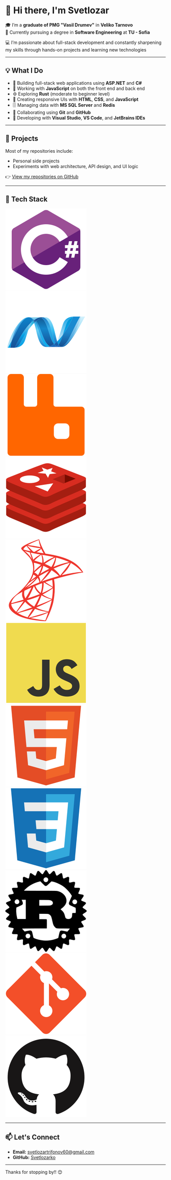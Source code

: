 # 👋 Hi there, I'm Svetlozar

🎓 I’m a **graduate of PMG "Vasil Drumev"** in **Veliko Tarnovo**  
📘 Currently pursuing a degree in **Software Engineering** at **TU - Sofia**

💻 I’m passionate about full-stack development and constantly sharpening my skills through hands-on projects and learning new technologies

---

## 💡 What I Do

- 💼 Building full-stack web applications using **ASP.NET** and **C#**
- 🧰 Working with **JavaScript** on both the front end and back end
- ⚙️ Exploring **Rust** (moderate to beginner level)
- 🎨 Creating responsive UIs with **HTML**, **CSS**, and **JavaScript**
- 🗄 Managing data with **MS SQL Server** and **Redis**
- 🔄 Collaborating using **Git** and **GitHub**
- 🧪 Developing with **Visual Studio**, **VS Code**, and **JetBrains IDEs**

---

## 📌 Projects

Most of my repositories include:
- Personal side projects  
- Experiments with web architecture, API design, and UI logic  

👉 [View my repositories on GitHub](https://github.com/Svetlozarko?tab=repositories)

---

## 🔧 Tech Stack

![C#](https://raw.githubusercontent.com/devicons/devicon/master/icons/csharp/csharp-original.svg)
![.NET](https://raw.githubusercontent.com/devicons/devicon/master/icons/dot-net/dot-net-original.svg)
![RabbitMQ](https://raw.githubusercontent.com/devicons/devicon/master/icons/rabbitmq/rabbitmq-original.svg)
![Redis](https://raw.githubusercontent.com/devicons/devicon/master/icons/redis/redis-original.svg)
![MS SQL Server](https://raw.githubusercontent.com/devicons/devicon/master/icons/microsoftsqlserver/microsoftsqlserver-plain.svg)
![JavaScript](https://raw.githubusercontent.com/devicons/devicon/master/icons/javascript/javascript-original.svg)
![HTML5](https://raw.githubusercontent.com/devicons/devicon/master/icons/html5/html5-original.svg)
![CSS3](https://raw.githubusercontent.com/devicons/devicon/master/icons/css3/css3-original.svg)
![Rust](https://raw.githubusercontent.com/devicons/devicon/master/icons/rust/rust-plain.svg)
![Git](https://raw.githubusercontent.com/devicons/devicon/master/icons/git/git-original.svg)
![GitHub](https://raw.githubusercontent.com/devicons/devicon/master/icons/github/github-original.svg)

---

## 📫 Let's Connect

- **Email:** svetlozartrifonov60@gmail.com  
- **GitHub:** [Svetlozarko](https://github.com/Svetlozarko)

---

Thanks for stopping by!! 😊
